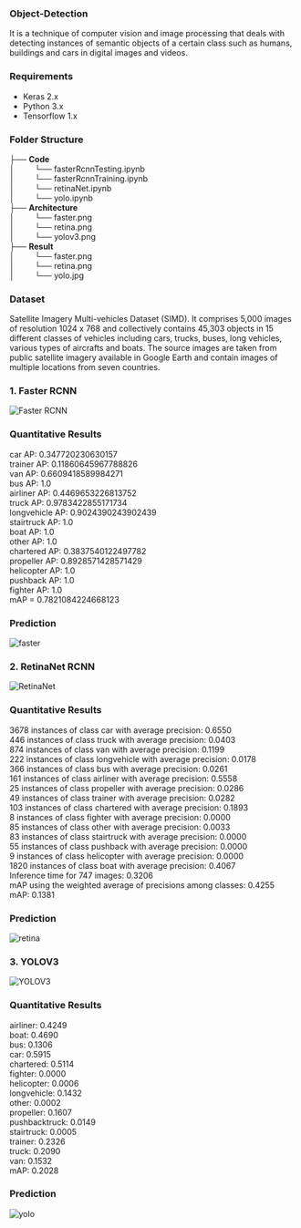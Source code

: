 ### Object-Detection
It is a technique of computer vision and image processing that deals with detecting instances of semantic objects of a certain class such as humans, buildings and cars in digital images and videos.
### Requirements
* Keras 2.x
* Python 3.x
* Tensorflow 1.x
### Folder Structure
├── __Code__     
│ &nbsp;&nbsp;&nbsp;&nbsp;&nbsp;&nbsp;&nbsp;&nbsp;└── fasterRcnnTesting.ipynb  
│ &nbsp;&nbsp;&nbsp;&nbsp;&nbsp;&nbsp;&nbsp;&nbsp;└── fasterRcnnTraining.ipynb    
│ &nbsp;&nbsp;&nbsp;&nbsp;&nbsp;&nbsp;&nbsp;&nbsp;└── retinaNet.ipynb    
│ &nbsp;&nbsp;&nbsp;&nbsp;&nbsp;&nbsp;&nbsp;&nbsp;└── yolo.ipynb    
├── __Architecture__    
│ &nbsp;&nbsp;&nbsp;&nbsp;&nbsp;&nbsp;&nbsp;&nbsp;└── faster.png  
│ &nbsp;&nbsp;&nbsp;&nbsp;&nbsp;&nbsp;&nbsp;&nbsp;└── retina.png   
│ &nbsp;&nbsp;&nbsp;&nbsp;&nbsp;&nbsp;&nbsp;&nbsp;└── yolov3.png   
├── __Result__    
│ &nbsp;&nbsp;&nbsp;&nbsp;&nbsp;&nbsp;&nbsp;&nbsp;└── faster.png  
│ &nbsp;&nbsp;&nbsp;&nbsp;&nbsp;&nbsp;&nbsp;&nbsp;└── retina.png   
│ &nbsp;&nbsp;&nbsp;&nbsp;&nbsp;&nbsp;&nbsp;&nbsp;└── yolo.jpg   
### Dataset 
Satellite Imagery Multi-vehicles Dataset (SIMD). It comprises 5,000 images of resolution 1024 x 768 and collectively contains 45,303 objects in 15 different classes of vehicles including cars,
trucks, buses, long vehicles, various types of aircrafts and boats. The source images are taken from public satellite imagery available in Google Earth and contain images of multiple locations from seven countries.
### 1. Faster RCNN
![Faster RCNN](Architecture/faster.png)
### Quantitative Results
car AP: 0.347720230630157  
trainer AP: 0.11860645967788826  
van AP: 0.6609418589984271  
bus AP: 1.0  
airliner AP: 0.4469653226813752  
truck AP: 0.9783422855171734  
longvehicle AP: 0.9024390243902439  
stairtruck AP: 1.0  
boat AP: 1.0  
other AP: 1.0  
chartered AP: 0.3837540122497782  
propeller AP: 0.8928571428571429  
helicopter AP: 1.0  
pushback AP: 1.0  
fighter AP: 1.0  
mAP = 0.7821084224668123  
### Prediction  
![faster](Result/faster.png)  
### 2. RetinaNet RCNN
![RetinaNet](Architecture/retina.png)
### Quantitative Results
3678 instances of class car with average precision: 0.6550  
446 instances of class truck with average precision: 0.0403  
874 instances of class van with average precision: 0.1199  
222 instances of class longvehicle with average precision: 0.0178  
366 instances of class bus with average precision: 0.0261  
161 instances of class airliner with average precision: 0.5558  
25 instances of class propeller with average precision: 0.0286  
49 instances of class trainer with average precision: 0.0282  
103 instances of class chartered with average precision: 0.1893  
8 instances of class fighter with average precision: 0.0000  
85 instances of class other with average precision: 0.0033  
83 instances of class stairtruck with average precision: 0.0000  
55 instances of class pushback with average precision: 0.0000  
9 instances of class helicopter with average precision: 0.0000  
1820 instances of class boat with average precision: 0.4067  
Inference time for 747 images: 0.3206  
mAP using the weighted average of precisions among classes: 0.4255  
mAP: 0.1381  
### Prediction  
![retina](Result/retina.png)  
### 3. YOLOV3
![YOLOV3](Architecture/yolov3.png)
### Quantitative Results
airliner: 0.4249  
boat: 0.4690  
bus: 0.1306  
car: 0.5915  
chartered: 0.5114  
fighter: 0.0000  
helicopter: 0.0006  
longvehicle: 0.1432  
other: 0.0002  
propeller: 0.1607  
pushbacktruck: 0.0149  
stairtruck: 0.0005  
trainer: 0.2326  
truck: 0.2090  
van: 0.1532  
mAP: 0.2028  
### Prediction  
![yolo](Result/yolo.jpg)  
